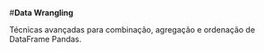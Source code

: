 #**Data Wrangling**

Técnicas avançadas para combinação, agregação e ordenação de DataFrame Pandas.
